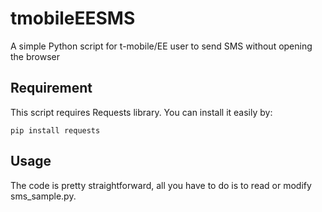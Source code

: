 # tmobileEESMS
A simple Python script for t-mobile/EE user to send SMS without opening the browser

## Requirement
This script requires Requests library. You can install it easily by:
```shell
pip install requests
```

## Usage
The code is pretty straightforward, all you have to do is to read or modify sms_sample.py.
